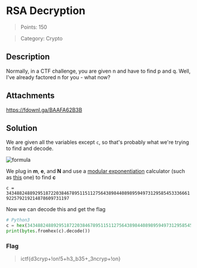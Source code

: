 # RSA Decryption

> Points: 150

> Category: Crypto

## Description

Normally, in a CTF challenge, you are given n and have to find p and q. Well, I've already factored n for you - what now?

## Attachments

https://fdownl.ga/BAAFA62B3B

## Solution

We are given all the variables except ``c``, so that's probably what we're trying to find and decode.

![formula](https://render.githubusercontent.com/render/math?math=c=(m^e)\bmod(N))

We plug in **m**, **e**, and **N** and use a [modular exponentiation](https://en.wikipedia.org/wiki/Modular_exponentiation) calculator (such as [this](https://planetcalc.com/8977/) one) to find **c**

``c = 3434882488929518722038467895115112756438984408989594973129585453336661922579219214878609731197``

Now we can decode this and get the flag

```py
# Python3
c = hex(3434882488929518722038467895115112756438984408989594973129585453336661922579219214878609731197)[2:]
print(bytes.fromhex(c).decode())
```
### Flag
> ictf{d3cryp+!on!5+h3_b35+_3ncryp+!on}

